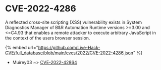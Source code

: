 # CVE-2022-4286

A reflected cross-site scripting (XSS) vulnerability exists in System Diagnostics Manager of B&R Automation Runtime versions >=3.00 and <=C4.93 that enables a remote attacker to execute arbitrary JavaScript in the context of the users browser session.

{% embed url="https://github.com/Live-Hack-CVE/full_database/blob/main/cves/2022/CVE-2022-4286.json" %}


* Muirey03 ~> [CVE-2022-42864](https://www.alice-snow.ru/2022/database/cve-2022-4286/cve-2022-42864-muirey03)